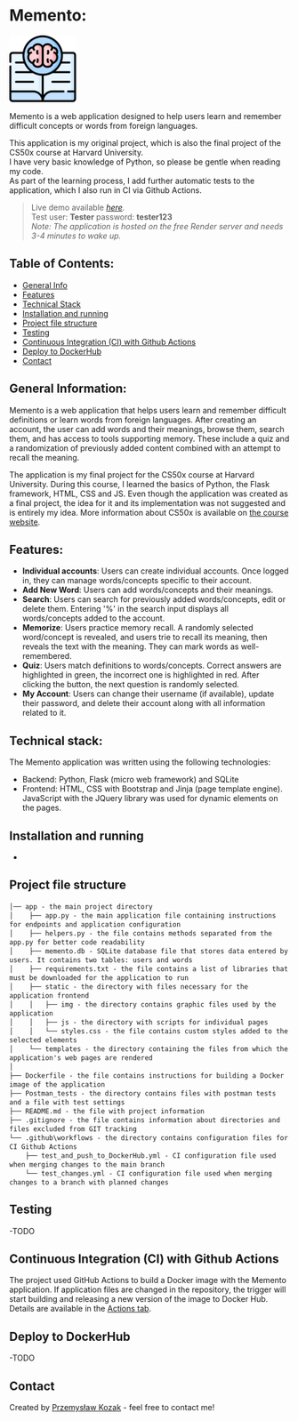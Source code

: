 # Memento:
<img src="app/static/img/memory.png" alt="Memento app icon" width="120" height="auto"/>  

Memento is a web application designed to help users learn and remember difficult concepts or words from foreign languages.  

This application is my original project, which is also the final project of the CS50x course at Harvard University.  
I have very basic knowledge of Python, so please be gentle when reading my code.  
As part of the learning process, I add further automatic tests to the application, which I also run in CI via Github Actions.  

> Live demo available [_here_](https://test-memento.onrender.com).  
> Test user: **Tester** password: **tester123**  
> _Note: The application is hosted on the free Render server and needs 3-4 minutes to wake up._

## Table of Contents:
* [General Info](#general-information)
* [Features](#features)
* [Technical Stack](#technical-stack)
* [Installation and running](#installation-and-running)
* [Project file structure](#project-file-structure)
* [Testing](#testing)
* [Continuous Integration (CI) with Github Actions](#continuous-integration-ci-with-github-actions)
* [Deploy to DockerHub](#deploy-to-dockerhub)
* [Contact](#contact)


## General Information:
Memento is a web application that helps users learn and remember difficult definitions or learn words from foreign languages. After creating an account, the user can add words and their meanings, browse them, search them, and has access to tools supporting memory. These include a quiz and a randomization of previously added content combined with an attempt to recall the meaning.

The application is my final project for the CS50x course at Harvard University. During this course, I learned the basics of Python, the Flask framework, HTML, CSS and JS.
Even though the application was created as a final project, the idea for it and its implementation was not suggested and is entirely my idea.
More information about CS50x is available on [the course website](https://cs50.harvard.edu/x/2023/).


## Features:
- **Individual accounts**: Users can create individual accounts. Once logged in, they can manage words/concepts specific to their account.
- **Add New Word**: Users can add words/concepts and their meanings.
- **Search**: Users can search for previously added words/concepts, edit or delete them. Entering '%' in the search input displays all words/concepts added to the account.
- **Memorize**: Users practice memory recall. A randomly selected word/concept is revealed, and users trie to recall its meaning, then reveals the text with the meaning. They can mark words as well-remembered.
- **Quiz**: Users match definitions to words/concepts. Correct answers are highlighted in green, the incorrect one is highlighted in red. After clicking the button, the next question is randomly selected.
- **My Account**: Users can change their username (if available), update their password, and delete their account along with all information related to it.


## Technical stack:
The Memento application was written using the following technologies:
- Backend: Python, Flask (micro web framework) and SQLite
- Frontend: HTML, CSS with Bootstrap and Jinja (page template engine). JavaScript with the JQuery library was used for dynamic elements on the pages.


## Installation and running
-


## Project file structure
```
│── app - the main project directory
│    ├── app.py - the main application file containing instructions for endpoints and application configuration
│    ├── helpers.py - the file contains methods separated from the app.py for better code readability
│    ├── memento.db - SQLite database file that stores data entered by users. It contains two tables: users and words
│    ├── requirements.txt - the file contains a list of libraries that must be downloaded for the application to run
│    ├── static - the directory with files necessary for the application frontend
│    │   ├── img - the directory contains graphic files used by the application
│    │   ├── js - the directory with scripts for individual pages
│    │   └── styles.css - the file contains custom styles added to the selected elements
│    └── templates - the directory containing the files from which the application's web pages are rendered
│ 
├── Dockerfile - the file contains instructions for building a Docker image of the application
├── Postman_tests - the directory contains files with postman tests and a file with test settings
├── README.md - the file with project information
├── .gitignore - the file contains information about directories and files excluded from GIT tracking
└── .github\workflows - the directory contains configuration files for CI Github Actions
    ├── test_and_push_to_DockerHub.yml - CI configuration file used when merging changes to the main branch
    └── test_changes.yml - CI configuration file used when merging changes to a branch with planned changes
```


## Testing
-TODO


## Continuous Integration (CI) with Github Actions
The project used GitHub Actions to build a Docker image with the Memento application. If application files are changed in the repository, the trigger will start building and releasing a new version of the image to Docker Hub.
Details are available in the [Actions tab](https://github.com/PrzemekKozakQA/Memento_flask_app_CS50x_Final_project/actions).


## Deploy to DockerHub
-TODO


## Contact
Created by [Przemysław Kozak](https://www.linkedin.com/in/przemyslaw-kozak/) - feel free to contact me!
